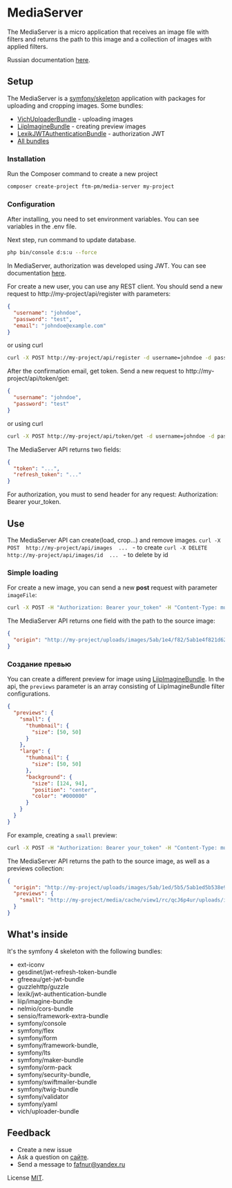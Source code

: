 # MediaServer

The MediaServer is a micro application that receives an image file with filters and returns 
the path to this image and a collection of images with applied filters.

Russian documentation [here][doc].

## Setup

The MediaServer is a [symfony/skeleton][1] application with packages for uploading and cropping images. 
Some bundles:

 * [VichUploaderBundle][2] - uploading images
 * [LiipImagineBundle][3] - creating preview images
 * [LexikJWTAuthenticationBundle][4] -  authorization JWT
 * [All bundles](#bundles) 

### Installation

Run the Composer command to create a new project
```bash
composer create-project ftm-pm/media-server my-project
```

### Configuration

After installing, you need to set environment variables. You can see variables in the .env file. 

Next step, run command to update database.
```bash
php bin/console d:s:u --force
```

In MediaServer, authorization was developed using JWT. You can see documentation [here][jwt].

For create a new user, you can use any REST client. You should send a new request to 
http://my-project/api/register with parameters:
```json
{
  "username": "johndoe",
  "password": "test",
  "email": "johndoe@example.com"
}
```

or using curl
```bash
curl -X POST http://my-project/api/register -d username=johndoe -d password=test -d email=johndoe@example.com
```
After the confirmation email, get token. Send a new request to http://my-project/api/token/get:
```json
{
  "username": "johndoe",
  "password": "test"
}
```

or using curl
```bash
curl -X POST http://my-project/api/token/get -d username=johndoe -d password=test
```

The MediaServer API returns two fields: 
```json
{
  "token": "...",
  "refresh_token": "..."
}
```

For authorization, you must to send header for any request: Authorization: Bearer your_token.

## Use

The MediaServer API can create(load, crop...) and remove images. 
``curl -X POST  http://my-project/api/images  ... `` - to create
``curl -X DELETE  http://my-project/api/images/id  ... `` - to delete by id

### Simple loading 

For create a new image, you can send a new **post**  request with parameter ``imageFile``:
```bash
curl -X POST -H "Authorization: Bearer your_token" -H "Content-Type: multipart/form-data" -F "imageFile=@/path/for/your/file.jpg" http://my-project/api/images
```

The MediaServer API returns one field with the path to the source image:
```json
{
  "origin": "http://my-project/uploads/images/5ab/1e4/f82/5ab1e4f821d62240251619.jpg"
}
```

### Создание превью

You can create a different preview for image using [LiipImagineBundle][3]. In the api, the ``previews`` parameter is an array consisting of LiipImagineBundle 
filter configurations.

```json
{
  "previews": {
    "small": {
      "thumbnail": {
        "size": [50, 50]
      }
    },
    "large": {
      "thumbnail": {
        "size": [50, 50]
      },
      "background": { 
        "size": [124, 94], 
        "position": "center", 
        "color": "#000000"
      }
    }
  }
}
```

For example, creating a ``small`` preview:
```bash
curl -X POST -H "Authorization: Bearer your_token" -H "Content-Type: multipart/form-data" -F "imageFile=@/path/for/your/file.jpg"  -F "previews[small][thumbnail][size][0]=100" -F "previews[small][thumbnail][size][]=50" http://my-project/api/images
```

The MediaServer API returns the path to the source image, as well as a previews collection:
```json
{
  "origin": "http://my-project/uploads/images/5ab/1ed/5b5/5ab1ed5b538e9914783874.jpg",
  "previews": {
    "small": "http://my-project/media/cache/view1/rc/qcJ6p4ur/uploads/images/5ab/1ed/5b5/5ab1ed5b538e9914783874.jpg"
  }
}
```

<a name="bundles"><h2>What's inside</h2></a>

It's the symfony 4 skeleton with the following bundles:

 * ext-iconv
 * gesdinet/jwt-refresh-token-bundle
 * gfreeau/get-jwt-bundle
 * guzzlehttp/guzzle
 * lexik/jwt-authentication-bundle
 * liip/imagine-bundle
 * nelmio/cors-bundle
 * sensio/framework-extra-bundle
 * symfony/console
 * symfony/flex
 * symfony/form
 * symfony/framework-bundle,
 * symfony/lts
 * symfony/maker-bundle
 * symfony/orm-pack
 * symfony/security-bundle,
 * symfony/swiftmailer-bundle
 * symfony/twig-bundle
 * symfony/validator
 * symfony/yaml
 * vich/uploader-bundle
 
## Feedback
 
* Create a new issue
* Ask a question on [сайте](https://ftm.pm).
* Send a message to fafnur@yandex.ru

License [MIT][license].

[1]: https://github.com/symfony/skeleton
[2]: https://github.com/dustin10/VichUploaderBundle
[3]: https://github.com/liip/LiipImagineBundle
[4]: https://github.com/lexik/LexikJWTAuthenticationBundle
[composer]: https://getcomposer.org/
[doc]: https://github.com/ftm-pm/media-server/blob/master/docs/ru/readme.md
[jwt]: https://github.com/lexik/LexikJWTAuthenticationBundle/blob/master/Resources/doc/index.md
[license]: https://github.com/ftm-pm/media-server/blob/master/LICENSE.txt
